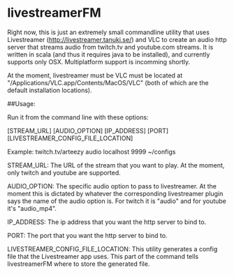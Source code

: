 # livestreamerFM

Right now, this is just an extremely small commandline utility that uses Livestreamer (http://livestreamer.tanuki.se/) and VLC to create an audio http server that streams audio from twitch.tv and youtube.com streams. It is written in scala (and thus it requires java to be installed), and currently supports only OSX. Multiplatform support is incomming shortly.

At the moment, livestreamer must be VLC must be located at "/Applications/VLC.app/Contents/MacOS/VLC" (both of which are the default installation locations). 

##Usage:

Run it from the command line with these options: 

[STREAM_URL] [AUDIO_OPTION] [IP_ADDRESS] [PORT] [LIVESTREAMER_CONFIG_FILE_LOCATION]

Example: twitch.tv/arteezy audio localhost 9999 ~/configs

STREAM_URL: The URL of the stream that you want to play. At the moment, only twitch and youtube are supported. 

AUDIO_OPTION: The specific audio option to pass to livestreamer. At the moment this is dictated by whatever the corresponding livestreamer plugin says the name of the audio option is. For twitch it is "audio" and for youtube it's "audio_mp4".

IP_ADDRESS: The ip address that you want the http server to bind to. 

PORT: The port that you want the http server to bind to. 

LIVESTREAMER_CONFIG_FILE_LOCATION: This utility generates a config file that the Livestreamer app uses. This part of the command tells livestreamerFM where to store the generated file. 

